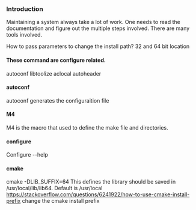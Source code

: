 ### Introduction

Maintaining a system always take a lot of work.  One needs to read the documentation and figure out the multiple steps involved.  There are many tools involved.

How to pass parameters to change the install path?
32 and 64 bit location


#### These command are configure related.
autoconf
libtoolize
aclocal
autoheader


#### autoconf
autoconf generates the configuraition file

#### M4
M4 is the macro that used to define the make file and directories.


#### configure
Configure --help

#### cmake
cmake -DLIB_SUFFIX=64 This defines the library should be saved in /usr/local/lib/lib64.  Default is /usr/local
https://stackoverflow.com/questions/6241922/how-to-use-cmake-install-prefix  change the cmake install prefix

